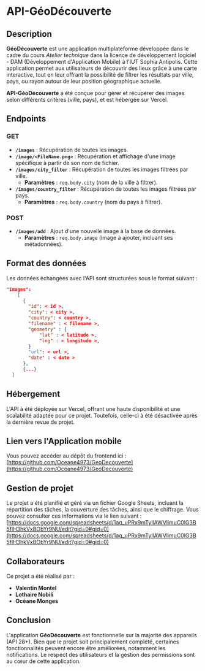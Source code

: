 # API-GéoDécouverte 

## Description
**GéoDécouverte** est une application multiplateforme développée dans le cadre du cours _Atelier technique_ dans la licence de développement logiciel - DAM (Développement d'Application Mobile) à l'IUT Sophia Antipolis. Cette application permet aux utilisateurs de découvrir des lieux grâce à une carte interactive, tout en leur offrant la possibilité de filtrer les résultats par ville, pays, ou rayon autour de leur position géographique actuelle.

**API-GéoDécouverte** a été conçue pour gérer et récupérer des images selon différents critères (ville, pays), et est hébergée sur Vercel.

## Endpoints
### GET
- **`/images`** : Récupération de toutes les images.
- **`/image/<FileName.png>`** : Récupération et affichage d'une image spécifique à partir de son nom de fichier.
- **`/images/city_filter`** : Récupération de toutes les images filtrées par ville.
  - **Paramètres** : `req.body.city` (nom de la ville à filtrer).
- **`/images/country_filter`** : Récupération de toutes les images filtrées par pays.
  - **Paramètres** : `req.body.country` (nom du pays à filtrer).
### POST
- **`/images/add`** : Ajout d'une nouvelle image à la base de données.
  - **Paramètres** : `req.body.image` (image à ajouter, incluant ses métadonnées).

## Format des données
Les données échangées avec l'API sont structurées sous le format suivant :

```json
"Images": 
    [
      {
        "id": < id >,
        "city": < city >,
        "country": < country >,
        "filename" : < filename >,
        "geometry" : {
            "lat" : < latitude >,
            "lng" : < longitude >,
        }
        "url": < url >,
        "date" : < date >
      },
      {...}
  ]
```

## Hébergement
L'API à été déployée sur Vercel, offrant une haute disponibilité et une scalabilité adaptée pour ce projet. Toutefois, celle-ci à été désactivée après la dernière revue de projet.

## Lien vers l'Application mobile
Vous pouvez accéder au dépôt du frontend ici :  
[https://github.com/Oceane4973/GeoDecouverte](https://github.com/Oceane4973/GeoDecouverte)

## Gestion de projet
Le projet a été planifié et géré via un fichier Google Sheets, incluant la répartition des tâches, la couverture des tâches, ainsi que le chiffrage. Vous pouvez consulter ces informations via le lien suivant :  
[https://docs.google.com/spreadsheets/d/1aq_uPRx9mTyllAWVlimuC0lG3B5flH3hkVxBObYr9NU/edit?gid=0#gid=0](https://docs.google.com/spreadsheets/d/1aq_uPRx9mTyllAWVlimuC0lG3B5flH3hkVxBObYr9NU/edit?gid=0#gid=0)

## Collaborateurs
Ce projet a été réalisé par :
- **Valentin Montel**
- **Lothaire Nobili**
- **Océane Monges**

## Conclusion
L'application **GéoDécouverte** est fonctionnelle sur la majorité des appareils (API 28+). Bien que le projet soit principalement complété, certaines fonctionnalités peuvent encore être améliorées, notamment les notifications. Le respect des utilisateurs et la gestion des permissions sont au cœur de cette application.
